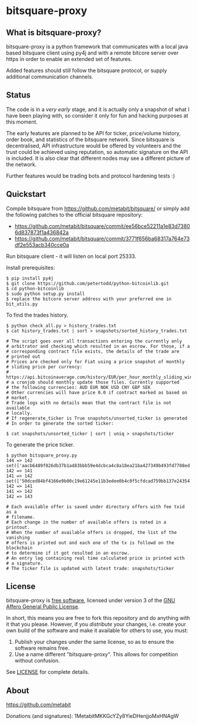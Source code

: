 # bitsquare-proxy

What is bitsquare-proxy?
------------------------

bitsquare-proxy is a python framework that communicates with a local java based bitsquare client using py4j and with a remote bitcore server over https in order to enable an extended set of features.

Added features should still follow the bitsquare protocol, or supply additional communication channels.


Status
------

The code is in a *very early* stage, and it is actually only a snapshot of what I have been playing with, so consider it only for fun and hacking purposes at this moment.

The early features are planned to be API for ticker, price/volume history, order book, and statistics of the bitsquare network. Since bitsquare is decentralised, API infrastructure would be offered by volunteers and the trust could be achieved using reputation, so automatic signature on the API is included. It is also clear that different nodes may see a different picture of the network.

Further features would be trading bots and protocol hardening tests :)


Quickstart
----------

Compile bitsquare from https://github.com/metabit/bitsquare/ or simply add the following patches to the official bitsquare repository:

- https://github.com/metabit/bitsquare/commit/ee56bce52211a1e83d73806d837873f1a436842a
- https://github.com/metabit/bitsquare/commit/3771f656ba68317a764e73df2e553acb340cce0a

Run bitsquare client - it will listen on local port 25333.

Install prerequisites:

    $ pip install py4j
    $ git clone https://github.com/petertodd/python-bitcoinlib.git
    $ cd python-bitcoinlib
    $ sudo python setup.py install
    $ replace the bitcore server address with your preferred one in bit_utils.py

To find the trades history.

    $ python check_all.py > history_trades.txt
    $ cat history_trades.txt | sort > snapshots/sorted_history_trades.txt

    # The script goes over all transactions entering the currently only 
    # arbitrator and checking which resulted in an escrow. For those, if a 
    # corresponding contract file exists, the details of the trade are 
    # printed out
    # Prices are checked only for Fiat using a price snapshot of monthly
    # sliding price per currency:
    # https://api.bitcoinaverage.com/history/EUR/per_hour_monthly_sliding_window.csv
    # a cronjob should monthly update those files. Currently supported
    # the following currencies: AUD EUR NOK USD CNY GBP SEK
    # Other currencies will have price 0.0 if contract marked as based on
    # market.
    # Trade logs with no details mean that the contract file is not available
    # locally.
    # If regenerate_ticker is True snapshots/unsorted_ticker is generated
    # In order to generate the sorted ticker:

    $ cat snapshots/unsorted_ticker | sort | uniq > snapshots/ticker
    

To generate the price ticker.

    $ python bitsquare_proxy.py
    144 => 142
    set(['aacb6489f026db37b1ad83bbb59e4dcbca4c8a18ea21ba427349b493fd7708ed'])
    142 => 141
    141 => 142
    set(['50dced84bf4166e9b00c19e61245e11b3edee0b4c0f5cfdcad759bb137e24354'])
    142 => 141
    141 => 142
    142 => 143

    # Each available offer is saved under directory offers with fee txid as a 
    # filename.
    # Each change in the number of available offers is noted in a printout.
    # When the number of available offers is dropped, the list of the vanishing
    # offers is printed out and each one of the tx is followd on the blockchain
    # to determine if it got resulted in an escrow.
    # An entry log containing real time calculated price is printed with
    # a signature.
    # The ticker file is updated with latest trade: snapshots/ticker


License
-------

bitsquare-proxy is [free software](https://www.gnu.org/philosophy/free-sw.html), licensed under version 3 of the [GNU Affero General Public License](https://gnu.org/licenses/agpl.html).

In short, this means you are free to fork this repository and do anything with it that you please. However, if you _distribute_ your changes, i.e. create your own build of the software and make it available for others to use, you must:

 1. Publish your changes under the same license, so as to ensure the software remains free.
 2. Use a name different "bitsquare-proxy". This allows for competition without confusion.

See [LICENSE](LICENSE) for complete details.


About
-----

https://github.com/metabit

Donations (and signatures): 1MetabitMKKGcYZy8YieDHenjjoMxHNAgW

